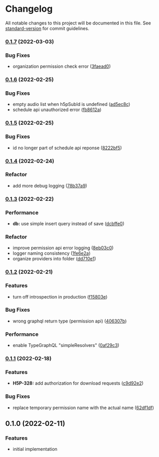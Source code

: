 # Changelog

All notable changes to this project will be documented in this file. See [standard-version](https://github.com/conventional-changelog/standard-version) for commit guidelines.

### [0.1.7](http://bitbucket.org/calmisland/kidsloop-audio-service/compare/v0.1.7..v0.1.6) (2022-03-03)


### Bug Fixes

* organization permission check error ([3faead0](http://bitbucket.org/calmisland/kidsloop-audio-service/commits/3faead0009950c40e7829e470a9352924cd38cdf))

### [0.1.6](http://bitbucket.org/calmisland/kidsloop-audio-service/compare/v0.1.6..v0.1.5) (2022-02-25)


### Bug Fixes

* empty audio list when h5pSubId is undefined ([ad5ec8c](http://bitbucket.org/calmisland/kidsloop-audio-service/commits/ad5ec8cfdd60207c6144b4be51dbc6b05c0cad81))
* schedule api unauthorized error ([fb8612a](http://bitbucket.org/calmisland/kidsloop-audio-service/commits/fb8612a4ad42b36cde86d303e29b600ae066ade5))

### [0.1.5](http://bitbucket.org/calmisland/kidsloop-audio-service/compare/v0.1.5..v0.1.4) (2022-02-25)


### Bug Fixes

* id no longer part of schedule api reponse ([8222bf5](http://bitbucket.org/calmisland/kidsloop-audio-service/commits/8222bf547cafe9e0a454bca01bf09b95402797e9))

### [0.1.4](http://bitbucket.org/calmisland/kidsloop-audio-service/compare/v0.1.4..v0.1.3) (2022-02-24)


### Refactor

* add more debug logging ([78b37a9](http://bitbucket.org/calmisland/kidsloop-audio-service/commits/78b37a9031d1823006f68459662c64dd5b1e3319))

### [0.1.3](http://bitbucket.org/calmisland/kidsloop-audio-service/compare/v0.1.3..v0.1.2) (2022-02-22)


### Performance

* **db:** use simple insert query instead of save ([dcbffe0](http://bitbucket.org/calmisland/kidsloop-audio-service/commits/dcbffe014e0082236d2f72cf2f25c57389785ed9))


### Refactor

* improve permission api error logging ([8eb03c0](http://bitbucket.org/calmisland/kidsloop-audio-service/commits/8eb03c08cf65709c53b173f61720bebe30e06f6f))
* logger naming consistency ([1fe6e2a](http://bitbucket.org/calmisland/kidsloop-audio-service/commits/1fe6e2afd17cdf25aeafb19896bed8eaaf215c52))
* organize providers into folder ([dd710e1](http://bitbucket.org/calmisland/kidsloop-audio-service/commits/dd710e1dcef460a448a8d66299831f0fc40ed821))

### [0.1.2](http://bitbucket.org/calmisland/kidsloop-audio-service/compare/v0.1.2..v0.1.1) (2022-02-21)


### Features

* turn off introspection in production ([f15803e](http://bitbucket.org/calmisland/kidsloop-audio-service/commits/f15803eb4ec83a2b3e6d8f74776df5f3554f03e6))


### Bug Fixes

* wrong graphql return type (permission api) ([406307b](http://bitbucket.org/calmisland/kidsloop-audio-service/commits/406307bd48d825fc37f62731d478a7f337627f0d))


### Performance

* enable TypeGraphQL "simpleResolvers" ([0af29c3](http://bitbucket.org/calmisland/kidsloop-audio-service/commits/0af29c3967ebee24c6c649828a02c579065e4651))

### [0.1.1](http://bitbucket.org/calmisland/kidsloop-audio-service/compare/v0.1.1..v0.1.0) (2022-02-18)


### Features

* **H5P-328:** add authorization for download requests ([c9d92e2](http://bitbucket.org/calmisland/kidsloop-audio-service/commits/c9d92e2e0a32b7094145b8fcbed417e071cf7179))


### Bug Fixes

* replace temporary permission name with the actual name ([62df1df](http://bitbucket.org/calmisland/kidsloop-audio-service/commits/62df1dfdb5e8340db2990da788ba7770a0967a40))

## 0.1.0 (2022-02-11)


### Features

* initial implementation
